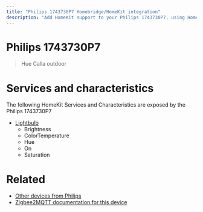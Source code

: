```yaml
---
title: "Philips 1743730P7 Homebridge/HomeKit integration"
description: "Add HomeKit support to your Philips 1743730P7, using Homebridge, Zigbee2MQTT and homebridge-z2m."
---
```

<!---
This file has been GENERATED using src/docgen/docgen.ts
DO NOT EDIT THIS FILE MANUALLY!
-->
# Philips 1743730P7
> Hue Calla outdoor


# Services and characteristics
The following HomeKit Services and Characteristics are exposed by
the Philips 1743730P7

* [Lightbulb](../../light.md)
  * Brightness
  * ColorTemperature
  * Hue
  * On
  * Saturation


# Related
* [Other devices from Philips](../index.md#philips)
* [Zigbee2MQTT documentation for this device](https://www.zigbee2mqtt.io/devices/1743730P7.html)